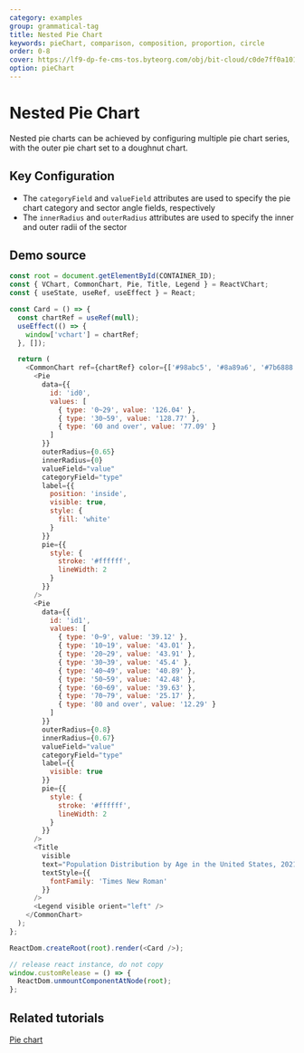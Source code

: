 ```yaml
---
category: examples
group: grammatical-tag
title: Nested Pie Chart
keywords: pieChart, comparison, composition, proportion, circle
order: 0-8
cover: https://lf9-dp-fe-cms-tos.byteorg.com/obj/bit-cloud/c0de7ff0a101bd4cb25c81708.png
option: pieChart
---
```


# Nested Pie Chart

Nested pie charts can be achieved by configuring multiple pie chart series, with the outer pie chart set to a doughnut chart.

## Key Configuration

- The `categoryField` and `valueField` attributes are used to specify the pie chart category and sector angle fields, respectively
- The `innerRadius` and `outerRadius` attributes are used to specify the inner and outer radii of the sector

## Demo source

```javascript livedemo template=react-vchart
const root = document.getElementById(CONTAINER_ID);
const { VChart, CommonChart, Pie, Title, Legend } = ReactVChart;
const { useState, useRef, useEffect } = React;

const Card = () => {
  const chartRef = useRef(null);
  useEffect(() => {
    window['vchart'] = chartRef;
  }, []);

  return (
    <CommonChart ref={chartRef} color={['#98abc5', '#8a89a6', '#7b6888', '#6b486b', '#a05d56', '#d0743c', '#ff8c00']}>
      <Pie
        data={{
          id: 'id0',
          values: [
            { type: '0~29', value: '126.04' },
            { type: '30~59', value: '128.77' },
            { type: '60 and over', value: '77.09' }
          ]
        }}
        outerRadius={0.65}
        innerRadius={0}
        valueField="value"
        categoryField="type"
        label={{
          position: 'inside',
          visible: true,
          style: {
            fill: 'white'
          }
        }}
        pie={{
          style: {
            stroke: '#ffffff',
            lineWidth: 2
          }
        }}
      />
      <Pie
        data={{
          id: 'id1',
          values: [
            { type: '0~9', value: '39.12' },
            { type: '10~19', value: '43.01' },
            { type: '20~29', value: '43.91' },
            { type: '30~39', value: '45.4' },
            { type: '40~49', value: '40.89' },
            { type: '50~59', value: '42.48' },
            { type: '60~69', value: '39.63' },
            { type: '70~79', value: '25.17' },
            { type: '80 and over', value: '12.29' }
          ]
        }}
        outerRadius={0.8}
        innerRadius={0.67}
        valueField="value"
        categoryField="type"
        label={{
          visible: true
        }}
        pie={{
          style: {
            stroke: '#ffffff',
            lineWidth: 2
          }
        }}
      />
      <Title
        visible
        text="Population Distribution by Age in the United States, 2021 (in millions)"
        textStyle={{
          fontFamily: 'Times New Roman'
        }}
      />
      <Legend visible orient="left" />
    </CommonChart>
  );
};

ReactDom.createRoot(root).render(<Card />);

// release react instance, do not copy
window.customRelease = () => {
  ReactDom.unmountComponentAtNode(root);
};
```

## Related tutorials

[Pie chart](link)
